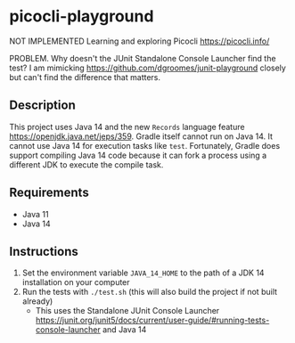 # picocli-playground

NOT IMPLEMENTED Learning and exploring Picocli <https://picocli.info/>

PROBLEM. Why doesn't the JUnit Standalone Console Launcher find the test? I am mimicking <https://github.com/dgroomes/junit-playground>
closely but can't find the difference that matters. 

## Description

This project uses Java 14 and the new `Records` language feature <https://openjdk.java.net/jeps/359>. Gradle itself 
cannot run on Java 14. It cannot use Java 14 for execution tasks like `test`. Fortunately, Gradle does support compiling
Java 14 code because it can fork a process using a different JDK to execute the compile task.

## Requirements

* Java 11
* Java 14

## Instructions

1. Set the environment variable `JAVA_14_HOME` to the path of a JDK 14 installation on your computer
1. Run the tests with `./test.sh` (this will also build the project if not built already)
    * This uses the Standalone JUnit Console Launcher <https://junit.org/junit5/docs/current/user-guide/#running-tests-console-launcher>
      and Java 14